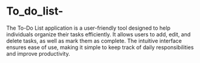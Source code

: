 # To_do_list-
The To-Do List application is a user-friendly tool designed to help individuals organize their tasks efficiently. It allows users to add, edit, and delete tasks, as well as mark them as complete. The intuitive interface ensures ease of use, making it simple to keep track of daily responsibilities and improve productivity.
